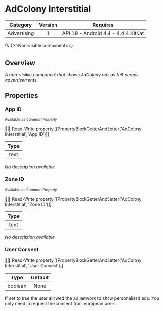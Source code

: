 # AdColony Interstitial

| Category | Version | Requires |
|:--------:|:-------:|:--------:|
|Advertising|1|API 19 - Android 4.4 - 4.4.4 KitKat|

:mag: {>>Non-visible component<<}

## Overview

_A non-visible component that shows AdColony ads as full-screen advertisements._

## Properties

### App ID

<small>Available as Common Property</small>

:eyes::pencil: Read-Write property
[[PropertyBlockGetterAndSetter('AdColony Interstitial', 'App ID')]]

| Type |
|:----:|
|text|

_No description available_

### Zone ID

<small>Available as Common Property</small>

:eyes::pencil: Read-Write property
[[PropertyBlockGetterAndSetter('AdColony Interstitial', 'Zone ID')]]

| Type |
|:----:|
|text|

_No description available_

### User Consent



:eyes::pencil: Read-Write property
[[PropertyBlockGetterAndSetter('AdColony Interstitial', 'User Consent')]]

| Type | Default |
|:----:|:-------:|
|boolean|None|

If set to true the user allowed the ad network to show personalized ads. You only need to request the consent from european users.